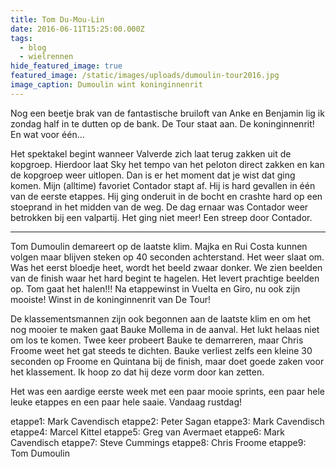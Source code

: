 ```yaml
---
title: Tom Du-Mou-Lin
date: 2016-06-11T15:25:00.000Z
tags:
  - blog
  - wielrennen
hide_featured_image: true
featured_image: /static/images/uploads/dumoulin-tour2016.jpg
image_caption: Dumoulin wint koninginnenrit
---
```

Nog een beetje brak van de fantastische bruiloft van Anke en Benjamin lig ik zondag half in te dutten op de bank. De Tour staat aan. De koninginnenrit! En wat voor één…

Het spektakel begint wanneer Valverde zich laat terug zakken uit de kopgroep. Hierdoor laat Sky het tempo van het peloton direct zakken en kan de kopgroep weer uitlopen. Dan is er het moment dat je wist dat ging komen. Mijn (alltime) favoriet Contador stapt af. Hij is hard gevallen in één van de eerste etappes. Hij ging onderuit in de bocht en crashte hard op een stoeprand in het midden van de weg. De dag ernaar was Contador weer betrokken bij een valpartij. Het ging niet meer! Een streep door Contador.

---

Tom Dumoulin demareert op de laatste klim. Majka en Rui Costa kunnen volgen maar blijven steken op 40 seconden achterstand. Het weer slaat om. Was het eerst bloedje heet, wordt het beeld zwaar donker. We zien beelden van de finish waar het hard begint te hagelen. Het levert prachtige beelden op. Tom gaat het halen!!! Na etappewinst in Vuelta en Giro, nu ook zijn mooiste! Winst in de koninginnenrit van De Tour!

De klassementsmannen zijn ook begonnen aan de laatste klim en om het nog mooier te maken gaat Bauke Mollema in de aanval. Het lukt helaas niet om los te komen. Twee keer probeert Bauke te demarreren, maar Chris Froome weet het gat steeds te dichten. Bauke verliest zelfs een kleine 30 seconden op Froome en Quintana bij de finish, maar doet goede zaken voor het klassement. Ik hoop zo dat hij deze vorm door kan zetten.

Het was een aardige eerste week met een paar mooie sprints, een paar hele leuke etappes en een paar hele saaie. Vandaag rustdag!

etappe1: Mark Cavendisch
etappe2: Peter Sagan
etappe3: Mark Cavendisch
etappe4: Marcel Kittel
etappe5: Greg van Avermaet
etappe6: Mark Cavendisch
etappe7: Steve Cummings
etappe8: Chris Froome
etappe9: Tom Dumoulin
